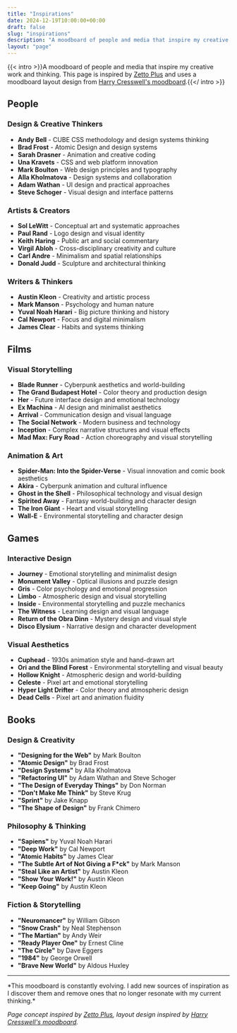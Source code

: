 ```yaml
---
title: "Inspirations"
date: 2024-12-19T10:00:00+00:00
draft: false
slug: "inspirations"
description: "A moodboard of people and media that inspire my creative work and thinking."
layout: "page"
---
```


<div class="inspirations-page">

{{< intro >}}A moodboard of people and media that inspire my creative work and thinking. This page is inspired by [Zetto Plus](https://www.zetto.plus/inspirations) and uses a moodboard layout design from [Harry Cresswell's moodboard](https://mood.harrycresswell.com/).{{</ intro >}}

## People

### Design & Creative Thinkers
- **Andy Bell** - CUBE CSS methodology and design systems thinking
- **Brad Frost** - Atomic Design and design systems
- **Sarah Drasner** - Animation and creative coding
- **Una Kravets** - CSS and web platform innovation
- **Mark Boulton** - Web design principles and typography
- **Alla Kholmatova** - Design systems and collaboration
- **Adam Wathan** - UI design and practical approaches
- **Steve Schoger** - Visual design and interface patterns

### Artists & Creators
- **Sol LeWitt** - Conceptual art and systematic approaches
- **Paul Rand** - Logo design and visual identity
- **Keith Haring** - Public art and social commentary
- **Virgil Abloh** - Cross-disciplinary creativity and culture
- **Carl Andre** - Minimalism and spatial relationships
- **Donald Judd** - Sculpture and architectural thinking

### Writers & Thinkers
- **Austin Kleon** - Creativity and artistic process
- **Mark Manson** - Psychology and human nature
- **Yuval Noah Harari** - Big picture thinking and history
- **Cal Newport** - Focus and digital minimalism
- **James Clear** - Habits and systems thinking

## Films

### Visual Storytelling
- **Blade Runner** - Cyberpunk aesthetics and world-building
- **The Grand Budapest Hotel** - Color theory and production design
- **Her** - Future interface design and emotional technology
- **Ex Machina** - AI design and minimalist aesthetics
- **Arrival** - Communication design and visual language
- **The Social Network** - Modern business and technology
- **Inception** - Complex narrative structures and visual effects
- **Mad Max: Fury Road** - Action choreography and visual storytelling

### Animation & Art
- **Spider-Man: Into the Spider-Verse** - Visual innovation and comic book aesthetics
- **Akira** - Cyberpunk animation and cultural influence
- **Ghost in the Shell** - Philosophical technology and visual design
- **Spirited Away** - Fantasy world-building and character design
- **The Iron Giant** - Heart and visual storytelling
- **Wall-E** - Environmental storytelling and character design

## Games

### Interactive Design
- **Journey** - Emotional storytelling and minimalist design
- **Monument Valley** - Optical illusions and puzzle design
- **Gris** - Color psychology and emotional progression
- **Limbo** - Atmospheric design and visual storytelling
- **Inside** - Environmental storytelling and puzzle mechanics
- **The Witness** - Learning design and visual language
- **Return of the Obra Dinn** - Mystery design and visual style
- **Disco Elysium** - Narrative design and character development

### Visual Aesthetics
- **Cuphead** - 1930s animation style and hand-drawn art
- **Ori and the Blind Forest** - Environmental storytelling and visual beauty
- **Hollow Knight** - Atmospheric design and world-building
- **Celeste** - Pixel art and emotional storytelling
- **Hyper Light Drifter** - Color theory and atmospheric design
- **Dead Cells** - Pixel art and animation fluidity

## Books

### Design & Creativity
- **"Designing for the Web"** by Mark Boulton
- **"Atomic Design"** by Brad Frost
- **"Design Systems"** by Alla Kholmatova
- **"Refactoring UI"** by Adam Wathan and Steve Schoger
- **"The Design of Everyday Things"** by Don Norman
- **"Don't Make Me Think"** by Steve Krug
- **"Sprint"** by Jake Knapp
- **"The Shape of Design"** by Frank Chimero

### Philosophy & Thinking
- **"Sapiens"** by Yuval Noah Harari
- **"Deep Work"** by Cal Newport
- **"Atomic Habits"** by James Clear
- **"The Subtle Art of Not Giving a F*ck"** by Mark Manson
- **"Steal Like an Artist"** by Austin Kleon
- **"Show Your Work!"** by Austin Kleon
- **"Keep Going"** by Austin Kleon

### Fiction & Storytelling
- **"Neuromancer"** by William Gibson
- **"Snow Crash"** by Neal Stephenson
- **"The Martian"** by Andy Weir
- **"Ready Player One"** by Ernest Cline
- **"The Circle"** by Dave Eggers
- **"1984"** by George Orwell
- **"Brave New World"** by Aldous Huxley

---

<div class="footnote">
*This moodboard is constantly evolving. I add new sources of inspiration as I discover them and remove ones that no longer resonate with my current thinking.*

*Page concept inspired by [Zetto Plus](https://www.zetto.plus/inspirations), layout design inspired by [Harry Cresswell's moodboard](https://mood.harrycresswell.com/).*
</div>

</div>
